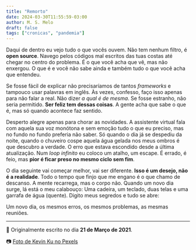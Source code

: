 ```yaml
---
title: "Remorto"
date: 2024-03-30T11:55:59-03:00
author: M. S. Melo
draft: false
tags: ["cronicas", "pandemia"]
---
```


Daqui de dentro eu vejo tudo o que vocês ouvem. Não tem nenhum filtro, é **open source**. Navego pelos códigos mal escritos das tuas costas até chegar no centro do problema. É o que você acha que vê, mas não enxergou. O que é e você não sabe ainda e também tudo o que você acha que entendeu.

Se fosse fácil de explicar não precisaríamos de tantos *frameworks* e tampouco usar palavras em inglês. Às vezes, confesso, faço isso apenas para não falar a real. Não dizer *a qual é de mesma*. Se fosse estranho, não seria permitido. **Ser feliz tem dessas coisas**. A gente acha que sabe o que é, mas só quando acontece faz sentido.

Desperto alegre apenas para chorar as novidades. A assistente virtual fala com aquela sua voz monótona e sem emoção tudo o que eu preciso, mas no fundo no fundo preferia não saber. Só quando o dia já se despediu da noite, quando o chuveiro cospe aquela água gelada nos meus ombros é que descubro a verdade. O erro que estava escondido desde a última atualização. Num *loop infinito* eu coloco um atalho, um escape. É errado, é feio, mas **pior é ficar preso no mesmo ciclo sem fim**.

O dia seguinte vai começar melhor, vai ser diferente. **Isso é um desejo, não é a realidade**. Todo o tempo que finjo que me engano é o que chamo de descanso. A mente recarrega, mas o corpo não. Quando um novo dia surge, lá está o meu calabouço: Uma cadeira, um teclado, duas telas e uma garrafa de água (quente). Digito meus segredos e tudo se abre:

Um novo dia, os mesmos erros, os mesmos problemas, as mesmas reuniões.

---
📆 Originalmente escrito no dia **21 de Março de 2021**.

📷 [Foto de Kevin Ku no Pexels](https://www.pexels.com/pt-br/foto/oculos-black-farmed-em-frente-ao-computador-laptop-577585/?utm_content=attributionCopyText&utm_medium=referral&utm_source=pexels)